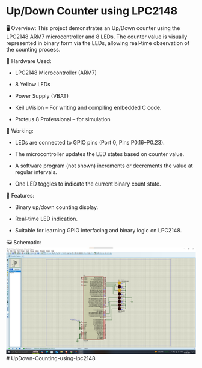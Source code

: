 # Up/Down Counter using LPC2148
🖥️ Overview:
This project demonstrates an Up/Down counter using the LPC2148 ARM7 microcontroller and 8 LEDs. The counter value is visually represented in binary form via the LEDs, allowing real-time observation of the counting process.

🔧 Hardware Used:
- LPC2148 Microcontroller (ARM7)

- 8 Yellow LEDs

- Power Supply (VBAT)
  
- Keil uVision – For writing and compiling embedded C code.

- Proteus 8 Professional – for simulation

🔌 Working:
- LEDs are connected to GPIO pins (Port 0, Pins P0.16–P0.23).

- The microcontroller updates the LED states based on counter value.

- A software program (not shown) increments or decrements the value at regular intervals.

- One LED toggles to indicate the current binary count state.

🔁 Features:
- Binary up/down counting display.

- Real-time LED indication.

- Suitable for learning GPIO interfacing and binary logic on LPC2148.

🖼️ Schematic:
![alt text](image.png)# UpDown-Counting-using-lpc2148
